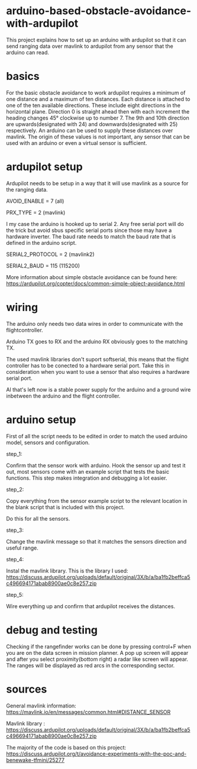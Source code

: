 # arduino-based-obstacle-avoidance-with-ardupilot

This project explains how to set up an arduino with ardupilot so that it can send ranging data over mavlink to ardupilot from any sensor that the arduino can read.

# basics

For the basic obstacle avoidance to work ardupilot requires a minimum of one distance and a maximum of ten distances. Each distance is attached to one of the ten available directions. These include eight directions in the horizontal plane. Direction 0 is straight ahead then with each increment the heading changes 45° clockwise up to number 7. The 9th and 10th  direction are upwards(designated with 24) and downwards(designated with 25) respectively.
An arduino can be used to supply these distances over mavlink. The origin of these values is not important, any sensor that can be used with an arduino or even a virtual sensor is sufficient.

# ardupilot setup

Ardupilot needs to be setup in a way that it will use mavlink as a source for the ranging data.

AVOID_ENABLE = 7     (all)

PRX_TYPE = 2     (mavlink)

I my case the arduino is hooked up to serial 2. Any free serial port will do the trick but avoid sbus specific serial ports since those may have a hardware inverter.
The baud rate needs to match the baud rate that is defined in the arduino script.

SERIAL2_PROTOCOL = 2     (mavlink2) 

SERIAL2_BAUD = 115     (115200)

More information about simple obstacle avoidance can be found here: https://ardupilot.org/copter/docs/common-simple-object-avoidance.html

# wiring

The arduino only needs two data wires in order to communicate with the flightcontroller.

Arduino TX goes to RX and the arduino RX obviously goes to the matching TX.

The used mavlink libraries don't suport softserial, this means that the flight controller has to be conected to a hardware serial port. Take this in consideration when you want to use a sensor that also requires a hardware serial port.

Al that's left now is a stable power supply for the arduino and a ground wire inbetween the arduino and the flight controller.

# arduino setup

First of all the script needs to be edited in order to match the used arduino model, sensors and configuration. 

step_1:

Confirm that the sensor work with arduino. Hook the sensor up and test it out, most sensors come with an example script that tests the basic functions.
This step makes integration and debugging a lot easier.

step_2:

Copy everything from the sensor example script to the relevant location in the blank script that is included with this project.

Do this for all the sensors.

step_3:

Change the mavlink message so that it matches the sensors direction and useful range.

step_4:

Instal the mavlink library. This is the library I used: https://discuss.ardupilot.org/uploads/default/original/3X/b/a/ba1fb2beffca5c496694171abab8900ae0c8e257.zip

step_5:

Wire everything up and confirm that ardupilot receives the distances.

# debug and testing

Checking if the rangefinder works can be done by pressing control+F when you are on the data screen in mission planner. A pop up screen will appear and after you select proximity(bottom right) a radar like screen will appear. 
The ranges will be displayed as red arcs in the corresponding sector.

# sources
General mavlink information: https://mavlink.io/en/messages/common.html#DISTANCE_SENSOR

Mavlink library : https://discuss.ardupilot.org/uploads/default/original/3X/b/a/ba1fb2beffca5c496694171abab8900ae0c8e257.zip

The majority of the code is based on this project: https://discuss.ardupilot.org/t/avoidance-experiments-with-the-poc-and-benewake-tfmini/25277
